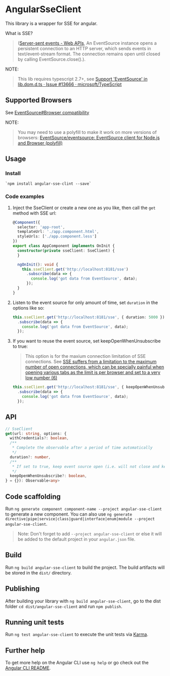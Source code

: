 # AngularSseClient

This library is a wrapper for SSE for angular.


What is SSE?

> ([Server-sent events - Web APIs](https://developer.mozilla.org/en-US/docs/Web/API/Server-sent_events), An EventSource instance opens a persistent connection to an HTTP server, which sends events in text/event-stream format. The connection remains open until closed by calling EventSource.close().).

NOTE: 
> This lib requires typescript 2.7+, see [Support 'EventSource' in lib.dom.d.ts · Issue #13666 · microsoft/TypeScript](https://github.com/Microsoft/TypeScript/issues/13666 )


## Supported Browsers

See [EventSource#Browser compatibility](https://developer.mozilla.org/en-US/docs/Web/API/EventSource#Browser_compatibility )

NOTE: 

> You may need to use a polyfill to make it work on more versions of browsers: 
[EventSource/eventsource: EventSource client for Node.js and Browser (polyfill)](https://github.com/EventSource/eventsource )


## Usage

### Install

    `npm install angular-sse-clint --save`

### Code examples

1. Inject the SseClient or create a new one as you like, then call the `get` method with SSE url:

    ```ts
    @Component({
      selector: 'app-root',
      templateUrl: './app.component.html',
      styleUrls: ['./app.component.less']
    })
    export class AppComponent implements OnInit {
      constructor(private sseClient: SseClient) {
      }

      ngOnInit(): void {
        this.sseClient.get('http://localhost:8181/sse')
          .subscribe(data => {
            console.log('got data from EventSource', data);
          });
      }
    }
    ```

1. Listen to the event source for only amount of time, set `duration` in the options like so:

    ```ts
    this.sseClient.get('http://localhost:8181/sse', { duration: 5000 })
      .subscribe(data => {
        console.log('got data from EventSource', data);
      });
    ```

2. If you want to reuse the event source, set keepOpenWhenUnsubscribe to true:

    > This option is for the maxium connection limitation of SSE connections. See [SSE suffers from a limitation to the maximum number of open connections, which can be specially painful when opening various tabs as the limit is per browser and set to a very low number (6)](https://developer.mozilla.org/en-US/docs/Web/API/EventSource)

    ```ts
    this.sseClient.get('http://localhost:8181/sse', { keepOpenWhenUnsubscribe: true })
      .subscribe(data => {
        console.log('got data from EventSource', data);
      });
    ```


## API

```ts
// SseClient
get(url: string, options: {
  withCredentials?: boolean,
  /**
   * Complete the observable after a period of time automatically
   */
  duration?: number,
  /**
   * If set to true, keep event source open (i.e. will not close and keep it in a event source pool for reuse) after unsubscribing
   */
  keepOpenWhenUnsubscribe?: boolean,
} = {}): Observable<any>
```


## Code scaffolding

Run `ng generate component component-name --project angular-sse-client` to generate a new component. You can also use `ng generate directive|pipe|service|class|guard|interface|enum|module --project angular-sse-client`.
> Note: Don't forget to add `--project angular-sse-client` or else it will be added to the default project in your `angular.json` file. 

## Build

Run `ng build angular-sse-client` to build the project. The build artifacts will be stored in the `dist/` directory.

## Publishing

After building your library with `ng build angular-sse-client`, go to the dist folder `cd dist/angular-sse-client` and run `npm publish`.

## Running unit tests

Run `ng test angular-sse-client` to execute the unit tests via [Karma](https://karma-runner.github.io).

## Further help

To get more help on the Angular CLI use `ng help` or go check out the [Angular CLI README](https://github.com/angular/angular-cli/blob/master/README.md).
